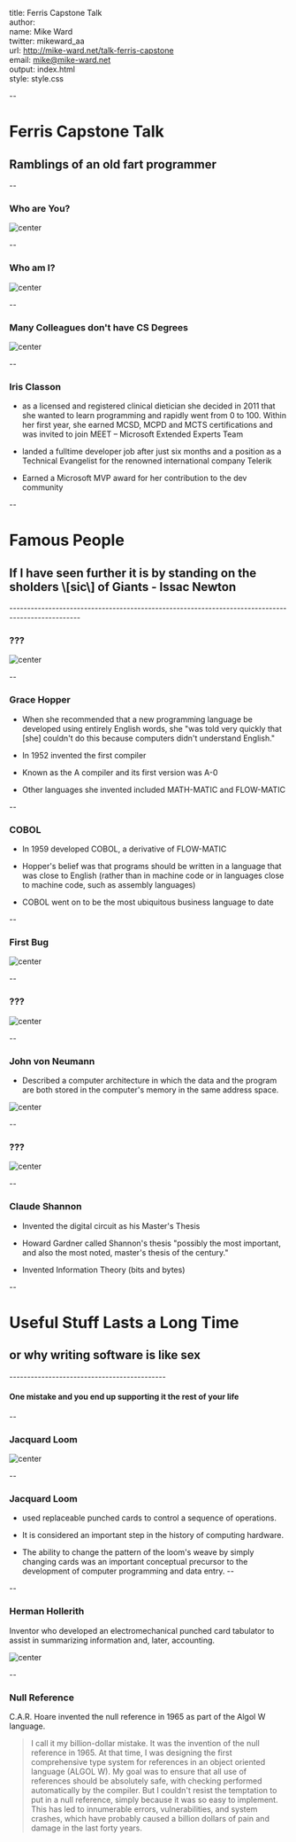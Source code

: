 title: Ferris Capstone Talk  
author:  
 name: Mike Ward  
 twitter: mikeward_aa  
 url: http://mike-ward.net/talk-ferris-capstone  
 email: mike@mike-ward.net  
output: index.html  
style: style.css

--

# Ferris Capstone Talk
## Ramblings of an old fart programmer

<!-- MDE -->

--

### Who are You?

![center](images/who-are-you.jpg)

--

### Who am I?

![center](images/hodak.jpg)

--

### Many Colleagues don't have CS Degrees

![center](images/iris-classon.png)

--

### Iris Classon

-   as a licensed and registered clinical dietician she decided in 2011
    that she wanted to learn programming and rapidly went from 0 to 100.
    Within her first year, she earned MCSD, MCPD and MCTS certifications
    and was invited to join MEET – Microsoft Extended Experts Team

-   landed a fulltime developer job after just six months and a position
    as a Technical Evangelist for the renowned international company
    Telerik

-   Earned a Microsoft MVP award for her contribution to the dev
    community

--

<h1>Famous People</h1>
<h2>If I have seen further it is by standing on the sholders \[sic\] of Giants - Issac Newton</h2>
--------------------------------------------------------------------------------------------------

### ???

![center](images/grace-hopper.jpg)

--

### Grace Hopper

-   When she recommended that a new programming language be developed
    using entirely English words, she "was told very quickly that
    \[she\] couldn't do this because computers didn't understand
    English."

-   In 1952 invented the first compiler

-   Known as the A compiler and its first version was A-0

-   Other languages she invented included MATH-MATIC and FLOW-MATIC

--

### COBOL

-   In 1959 developed COBOL, a derivative of FLOW-MATIC

-   Hopper's belief was that programs should be written in a language
    that was close to English (rather than in machine code or in
    languages close to machine code, such as assembly languages)

-   COBOL went on to be the most ubiquitous business language to date

--

### First Bug

![center](images/first-bug.jpg)

--

### ???

![center](images/john-von-neumann.gif)

--

### John von Neumann

-   Described a computer architecture in which the data and the program
    are both stored in the computer's memory in the same address space.

![center](images/von-neumann-architecture.png)

--

### ???

![center](images/claude-shannon.jpg)

--

### Claude Shannon

-   Invented the digital circuit as his Master's Thesis

-   Howard Gardner called Shannon's thesis "possibly the most important,
    and also the most noted, master's thesis of the century."

-   Invented Information Theory (bits and bytes)

--

<h1>Useful Stuff Lasts a Long Time</h1>
<h2>or why writing software is like sex</h2>
--------------------------------------------

#### One mistake and you end up supporting it the rest of your life

--

### Jacquard Loom

![center](images/jacquard-loom.jpg)

--

### Jacquard Loom

-   used replaceable punched cards to control a sequence of operations.

-   It is considered an important step in the history of computing
    hardware.

-   The ability to change the pattern of the loom's weave by simply
    changing cards was an important conceptual precursor to the
    development of computer programming and data entry. --

--

### Herman Hollerith

Inventor who developed an electromechanical punched card tabulator to
assist in summarizing information and, later, accounting.

![center](images/hollerith_cunched_card.jpg)

--

### Null Reference

C.A.R. Hoare invented the null reference in 1965 as part of the Algol W
language.

> I call it my billion-dollar mistake. It was the invention of the null
> reference in 1965. At that time, I was designing the first
> comprehensive type system for references in an object oriented
> language (ALGOL W). My goal was to ensure that all use of references
> should be absolutely safe, with checking performed automatically by
> the compiler. But I couldn't resist the temptation to put in a null
> reference, simply because it was so easy to implement. This has led to
> innumerable errors, vulnerabilities, and system crashes, which have
> probably caused a billion dollars of pain and damage in the last forty
> years.
